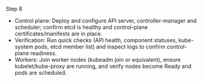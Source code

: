 Step 8

- Control plane: Deploy and configure API server, controller-manager and scheduler; confirm etcd is healthy and control-plane certificates/manifests are in place.
- Verification: Run quick checks (API health, component statuses, kube-system pods, etcd member list) and inspect logs to confirm control-plane readiness.
- Workers: Join worker nodes (kubeadm join or equivalent), ensure kubelet/kube-proxy are running, and verify nodes become Ready and pods are scheduled.
